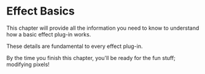 # Effect Basics

This chapter will provide all the information you need to know to understand how a basic effect plug-in works.

These details are fundamental to every effect plug-in.

By the time you finish this chapter, you'll be ready for the fun stuff; modifying pixels!
